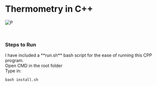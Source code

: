 # Thermometry in C++
![P](https://user-images.githubusercontent.com/29266591/79723352-3b39b680-8303-11ea-9ebf-47f053893a84.png)

<br>
<h3>Steps to Run</h3>
I have included a **run.sh** bash script for the ease of running this CPP program.<br>
Open CMD in the root folder<br>
Type in: 

```
bash install.sh 
```
  

